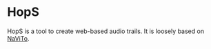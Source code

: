 # HopS
HopS is a tool to create web-based audio trails. It is loosely based on [NaViTo](https://github.com/Michael712/navito).
